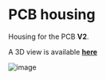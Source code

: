 # PCB housing
Housing for the PCB **V2**.

A 3D view is available **[here](https://a360.co/40YKjf5)**
 
  

![image](https://user-images.githubusercontent.com/17761850/236834838-90717bd4-be9b-4005-993d-1d969f52dca7.jpg)
